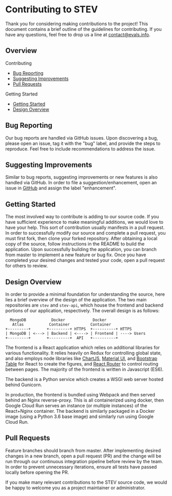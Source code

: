 # Contributing to STEV

Thank you for considering making contributions to the project! This document
contains a brief outline of the guidelines for contributing. If you have any
questions, feel free to drop us a line at
[contact@evals.info](mailto:contact@evals.info).


## Overview

Contributing
  * [Bug Reporting](#bug-reporting)
  * [Suggesting Improvements](#suggesting-improvements)
  * [Pull Requests](#pull-requests)
  
Getting Started
  * [Getting Started](#getting-started)
  * [Design Overview](#design-overview)

## Bug Reporting
Our bug reports are handled via GitHub issues. Upon discovering a bug, please open an
issue, tag it with the "bug" label, and provide the steps to reproduce. Feel free to
include recommendations to address the issue.

## Suggesting Improvements
Similar to bug reports, suggesting improvements or new features is also handled
via GitHub. In order to file a suggestion/enhancement, open an issue in
[GitHub](https://github.com/stev-ou/stev/issues) and assign the label "enhancement". 

## Getting Started
The most involved way to contribute is adding to our source code. If you have
sufficient experience to make meaningful additions, we would love to have your
help. This sort of contribution usually manifests in a pull request. In order to
successfully modify our source and complete a pull request, you must first fork,
then clone your forked repository. After obtaining a local copy of the source, follow
instructions in the README to build the application. Upon successfully building
the application, you can branch from master to implement a new feature or bug
fix. Once you have completed your desired changes and tested your code, open a pull 
request for others to review.

## Design Overview
In order to provide a minimal foundation for understanding the source, here lies
a brief overview of the design of the application. The two main repositories are
`stev` and `stev-api`, which house the frontend and backend portions of our
application, respectively. The overall design is as follows: 
```
  MongoDB           Docker            Docker
   Atlas           Container         Container
+---------+       +---------+ HTTPS  +----------+ HTTPS 
| MongoDB | <---> | Backend | <----> | Frontend | ----> Users
+---------+       +---------+  API   +----------+
```
The frontend is a React application which relies on additional libraries for
various functionality. It relies heavily on Redux for controlling global state,
and also employs node libraries like
[ChartJS](https://www.npmjs.com/package/react-chartjs-2), [Material
UI](https://www.npmjs.com/package/@material-ui/core), and  [Bootstrap
Table](react-bootstrap-table-next) for React to create the figures, and [React
Router](https://www.npmjs.com/package/react-router-dom) to control routing
between pages. The majority of the frontend is written in Javascript (ES6).

The backend is a Python service which creates a WSGI web server hosted behind
Gunicorn. 

In production, the frontend is bundled using Webpack and then served behind an
Nginx reverse-proxy. This is all containerized using docker, then Google Cloud Run 
serves an instance (or multiple instances) of the React+Nginx container. 
The backend is similarly packaged in a Docker image
(using a Python 3.6 base image) and similarly run using Google Cloud Run. 

## Pull Requests
Feature branches should branch from master. After implementing desired changes
in a new branch, open a pull request (PR) and the change will be run through our 
continuous integration pipeline before review by the team. In order to prevent
unnecessary iterations, ensure all tests have passed locally before opening the PR. 

If you make many relevant contributions to the STEV source code, we would be happy 
to welcome you as a project maintainer or administrator.
